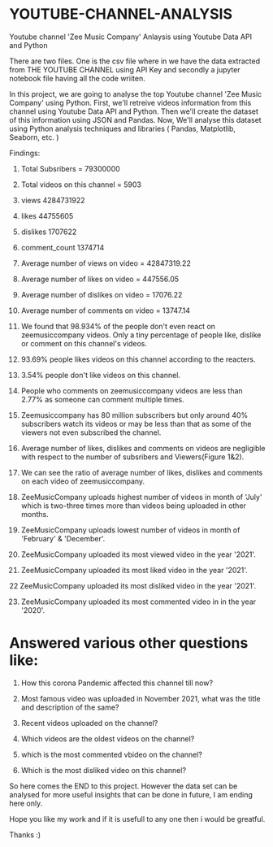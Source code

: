 # YOUTUBE-CHANNEL-ANALYSIS
Youtube channel 'Zee Music Company' Anlaysis using Youtube Data API and Python

There are two files. One is the csv file where in we have the data extracted from THE YOUTUBE CHANNEL using API Key and secondly a jupyter notebook file having all the code wriiten.

In this project, we are going to analyse the top Youtube channel 'Zee Music Company' using Python. First, we'll retreive videos information from this channel using Youtube Data API and Python. Then we'll create the dataset of this information using JSON and Pandas. Now, We'll analyse this dataset using Python analysis techniques and libraries ( Pandas, Matplotlib, Seaborn, etc. )

Findings:

1. Total Subsribers =  79300000 

2. Total videos on this channel =  5903

3. views            4284731922

4. likes              44755605

5. dislikes            1707622

6. comment_count       1374714

7. Average number of views on video =  42847319.22 

8. Average number of likes on video =  447556.05 

9. Average number of dislikes on video =  17076.22 

10. Average number of comments on video =  13747.14 

11.  We found that 98.934% of the people don't even react on zeemusiccompany videos. Only a tiny percentage of people like, dislike or comment on this channel's videos.
12. 93.69% people likes videos on this channel according to the reacters.

13. 3.54% people don't like videos on this channel.

14. People who comments on zeemusiccompany videos are less than 2.77% as someone can comment multiple times.

15. Zeemusiccompany has 80 million subscribers but only around 40% subscribers watch its videos or may be less than that as some of the viewers not even subscribed the channel.

16. Average number of likes, dislikes and comments on videos are negligible with respect to the number of subsribers and Viewers(Figure 1&2).

17.  We can see the ratio of average number of likes, dislikes and comments on each video of zeemusiccompany.

18. ZeeMusicCompany uploads highest number of videos in month of 'July' which is two-three times more than videos being uploaded in other months.

19. ZeeMusicCompany uploads lowest number of videos in month of 'February' & 'December'.

20.  ZeeMusicCompany uploaded its most viewed video in the year '2021'.

21. ZeeMusicCompany uploaded its most liked video in the year '2021'.

22 ZeeMusicCompany uploaded its most disliked video in the year '2021'.

23. ZeeMusicCompany uploaded its most commented video in in the year '2020'.

# Answered various other questions like:

1. How this corona Pandemic affected this channel till now?

2. Most famous video was uploaded in November 2021, what was the title and description of the same?

3. Recent videos uploaded on the channel?

4. Which videos are the oldest videos on the channel?

5. which is the most commented vbideo on the channel?

6. Which is the most disliked video on this channel?

So here comes the END to this project. However the data set can be analysed for more useful insights that can be done in future, I am ending here only.

Hope you like my work and if it is usefull to any one then i would be greatful.

Thanks :)

